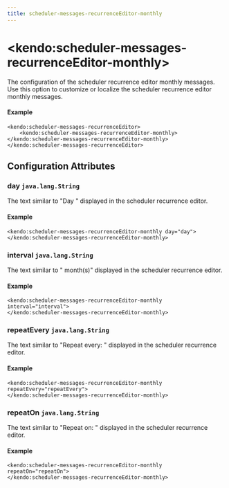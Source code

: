```yaml
---
title: scheduler-messages-recurrenceEditor-monthly
---
```


# \<kendo:scheduler-messages-recurrenceEditor-monthly\>

The configuration of the scheduler recurrence editor monthly messages. Use this option to customize or localize the scheduler recurrence editor monthly messages.

#### Example
    <kendo:scheduler-messages-recurrenceEditor>
        <kendo:scheduler-messages-recurrenceEditor-monthly></kendo:scheduler-messages-recurrenceEditor-monthly>
    </kendo:scheduler-messages-recurrenceEditor>

## Configuration Attributes

### day `java.lang.String`

The text similar to "Day " displayed in the scheduler recurrence editor.

#### Example
    <kendo:scheduler-messages-recurrenceEditor-monthly day="day">
    </kendo:scheduler-messages-recurrenceEditor-monthly>

### interval `java.lang.String`

The text similar to " month(s)" displayed in the scheduler recurrence editor.

#### Example
    <kendo:scheduler-messages-recurrenceEditor-monthly interval="interval">
    </kendo:scheduler-messages-recurrenceEditor-monthly>

### repeatEvery `java.lang.String`

The text similar to "Repeat every: " displayed in the scheduler recurrence editor.

#### Example
    <kendo:scheduler-messages-recurrenceEditor-monthly repeatEvery="repeatEvery">
    </kendo:scheduler-messages-recurrenceEditor-monthly>

### repeatOn `java.lang.String`

The text similar to "Repeat on: " displayed in the scheduler recurrence editor.

#### Example
    <kendo:scheduler-messages-recurrenceEditor-monthly repeatOn="repeatOn">
    </kendo:scheduler-messages-recurrenceEditor-monthly>

